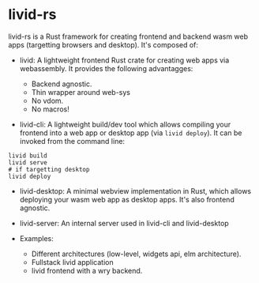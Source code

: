 # livid-rs

livid-rs is a Rust framework for creating frontend and backend wasm web apps (targetting browsers and desktop).
It's composed of:
- livid:
A lightweight frontend Rust crate for creating web apps via webassembly. It provides the following advantagges:
    - Backend agnostic.
    - Thin wrapper around web-sys
    - No vdom.
    - No macros!

- livid-cli:
A lightweight build/dev tool which allows compiling your frontend into a web app or desktop app (via `livid deploy`). It can be invoked from the command line:
```
livid build
livid serve
# if targetting desktop
livid deploy 
```

- livid-desktop:
A minimal webview implementation in Rust, which allows deploying your wasm web app as desktop apps. It's also frontend agnostic.

- livid-server:
An internal server used in livid-cli and livid-desktop

- Examples:
    - Different architectures (low-level, widgets api, elm architecture).
    - Fullstack livid application
    - livid frontend with a wry backend.